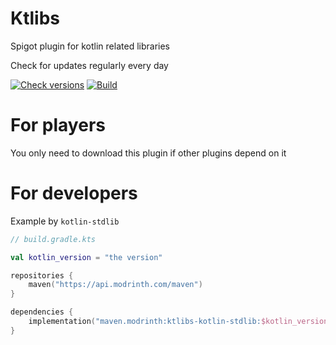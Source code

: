 # Ktlibs

Spigot plugin for kotlin related libraries

Check for updates regularly every day

[![Check versions](https://github.com/kotlin-libs-mcplg/ktlibs/actions/workflows/check.yml/badge.svg)](https://github.com/kotlin-libs-mcplg/ktlibs/actions/workflows/check.yml)
[![Build](https://github.com/kotlin-libs-mcplg/ktlibs/actions/workflows/build.yml/badge.svg)](https://github.com/kotlin-libs-mcplg/ktlibs/actions/workflows/build.yml)

# For players

You only need to download this plugin if other plugins depend on it

# For developers

Example by `kotlin-stdlib`

```kts
// build.gradle.kts

val kotlin_version = "the version"

repositories {
    maven("https://api.modrinth.com/maven")
}

dependencies {
    implementation("maven.modrinth:ktlibs-kotlin-stdlib:$kotlin_version")
}

```
